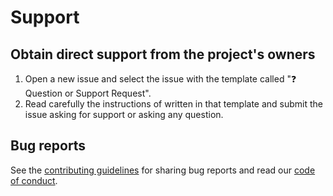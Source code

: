 # **Support**

## Obtain direct support from the project's owners

1. Open a new issue and select the issue with the template called "❓ Question or Support Request".
2. Read carefully the instructions of written in that template and submit the issue asking for support
or asking any question.

## Bug reports

See the [contributing guidelines](CONTRIBUTING.md) for sharing bug reports and read our [code of conduct](CODE_OF_CONDUCT.md).
